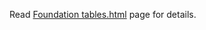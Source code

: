 Read [Foundation tables.html](http://foundation.zurb.com/docs/components/tables.html) page for details.
